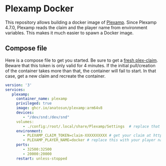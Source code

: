 # Plexamp Docker

This repository allows building a docker image of [Plexamp](https://plexamp.com/). Since Plexamp 4.7.0, Plexamp reads the claim and the player name from environment variables. This makes it much easier to spawn a Docker image.

## Compose file

Here is a compose file to get you started. Be sure to get a [fresh plex-claim](https://www.plex.tv/claim). Beware that this token is only valid for 4 minutes. If the initial pull/creation of the container takes more than that, the container will fail to start. In that case, get a new claim and recreate the container.

```yaml
version: '3'
services:
   plexamp:
     container_name: plexamp 
     privileged: true
     image: ghcr.io/anatosun/plexamp:arm64v8
     devices:
        - "/dev/snd:/dev/snd"
     volumes: 
        - ./config:/root/.local/share/Plexamp/Settings  # replace that with the appropriate host binding
     environment:
        - PLEXAMP_CLAIM_TOKEN=claim-XXXXXXXXXX # get your claim at https://www.plex.tv/claim/
        - PLEXAMP_PLAYER_NAME=docker # replace this with your player name
     ports:
        - 32500:32500
        - 20000:20000
     restart: unless-stopped
```
